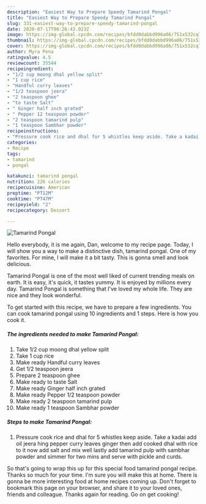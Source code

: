 ```yaml
---
description: "Easiest Way to Prepare Speedy Tamarind Pongal"
title: "Easiest Way to Prepare Speedy Tamarind Pongal"
slug: 331-easiest-way-to-prepare-speedy-tamarind-pongal
date: 2020-07-17T00:26:43.023Z
image: https://img-global.cpcdn.com/recipes/bfdd0dabbd996a06/751x532cq70/tamarind-pongal-recipe-main-photo.jpg
thumbnail: https://img-global.cpcdn.com/recipes/bfdd0dabbd996a06/751x532cq70/tamarind-pongal-recipe-main-photo.jpg
cover: https://img-global.cpcdn.com/recipes/bfdd0dabbd996a06/751x532cq70/tamarind-pongal-recipe-main-photo.jpg
author: Myra Pena
ratingvalue: 4.5
reviewcount: 35544
recipeingredient:
- "1/2 cup moong dhal yellow split"
- "1 cup rice"
- "Handful curry leaves"
- "1/2 teaspoon jeera"
- "2 teaspoon ghee"
- "to taste Salt"
- " Ginger half inch grated"
- " Pepper 12 teaspoon powder"
- "2 teaspoon tamarind pulp"
- "1 teaspoon Sambhar powder"
recipeinstructions:
- "Pressure cook rice and dhal for 5 whistles keep aside. Take a kadai add oil jeera hing pepper curry leaves ginger then add cooked dhal with rice to it now add salt and mix well lastly add tamarind pulp with sambhar powder and simmer for two mins and serve with pickle and curds."
categories:
- Recipe
tags:
- tamarind
- pongal

katakunci: tamarind pongal 
nutrition: 226 calories
recipecuisine: American
preptime: "PT12M"
cooktime: "PT47M"
recipeyield: "2"
recipecategory: Dessert

---
```



![Tamarind Pongal](https://img-global.cpcdn.com/recipes/bfdd0dabbd996a06/751x532cq70/tamarind-pongal-recipe-main-photo.jpg)

Hello everybody, it is me again, Dan, welcome to my recipe page. Today, I will show you a way to make a distinctive dish, tamarind pongal. One of my favorites. For mine, I will make it a bit tasty. This is gonna smell and look delicious.



Tamarind Pongal is one of the most well liked of current trending meals on earth. It is easy, it's quick, it tastes yummy. It is enjoyed by millions every day. Tamarind Pongal is something that I've loved my whole life. They are nice and they look wonderful.


To get started with this recipe, we have to prepare a few ingredients. You can cook tamarind pongal using 10 ingredients and 1 steps. Here is how you cook it.

<!--inarticleads1-->

##### The ingredients needed to make Tamarind Pongal:

1. Take 1/2 cup moong dhal yellow split
1. Take 1 cup rice
1. Make ready Handful curry leaves
1. Get 1/2 teaspoon jeera
1. Prepare 2 teaspoon ghee
1. Make ready to taste Salt
1. Make ready  Ginger half inch grated
1. Make ready  Pepper 1/2 teaspoon powder
1. Make ready 2 teaspoon tamarind pulp
1. Make ready 1 teaspoon Sambhar powder




<!--inarticleads2-->

##### Steps to make Tamarind Pongal:

1. Pressure cook rice and dhal for 5 whistles keep aside. Take a kadai add oil jeera hing pepper curry leaves ginger then add cooked dhal with rice to it now add salt and mix well lastly add tamarind pulp with sambhar powder and simmer for two mins and serve with pickle and curds.




So that's going to wrap this up for this special food tamarind pongal recipe. Thanks so much for your time. I'm sure you will make this at home. There is gonna be more interesting food at home recipes coming up. Don't forget to bookmark this page on your browser, and share it to your loved ones, friends and colleague. Thanks again for reading. Go on get cooking!
